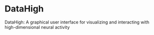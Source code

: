 # DataHigh
DataHigh: A graphical user interface for visualizing and interacting with high-dimensional neural activity
